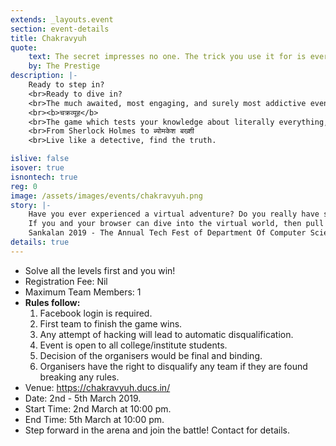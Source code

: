 ```yaml
---
extends: _layouts.event
section: event-details
title: Chakravyuh
quote:
    text: The secret impresses no one. The trick you use it for is everything
    by: The Prestige
description: |-
    Ready to step in?
    <br>Ready to dive in? 
    <br>The much awaited, most engaging, and surely most addictive event of Sankalan is close..
    <br><b>चक्रव्यूह</b>
    <br>The game which tests your knowledge about literally everything, your skills of finding out the path to the right answer, your power of making connections and of course your perseverance. 
    <br>From Sherlock Holmes to ब्योमकेश बख्शी
    <br>Live like a detective, find the truth.

islive: false
isover: true
isnontech: true
reg: 0
image: /assets/images/events/chakravyuh.png
story: |-
    Have you ever experienced a virtual adventure? Do you really have something to go for a quest of your life to bring the clues out the world’s most complicated system –world wide web?
    If you and your browser can dive into the virtual world, then pull up your surfing skills and be ready to engage in competitive one-upmanship to create the ultimate artificial illusion.
    Sankalan 2019 - The Annual Tech Fest of Department Of Computer Science, brings you the much awaited event - Chakravyuh (The online treasure hunt).
details: true
---
```

- Solve all the levels first and you win!
- Registration Fee:  Nil
- Maximum Team Members:  1
- **Rules follow:**
    1. Facebook login is required.
    1. First team to finish the game wins.
    1. Any attempt of hacking will lead to automatic disqualification.
    1. Event is open to all college/institute students.
    1. Decision of the organisers would be final and binding.
    1. Organisers have the right to disqualify any team if they are found breaking any rules.
- Venue: <a href="https://chakravyuh18.com/" target="_blank">https://chakravyuh.ducs.in/</a>
- Date: 2nd - 5th March 2019.
- Start Time: 2nd March at 10:00 pm.
- End Time: 5th March at 10:00 pm.
- Step forward in the arena and join the battle! Contact for details.